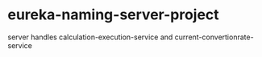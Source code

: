 # eureka-naming-server-project
 server handles calculation-execution-service and current-convertionrate-service
